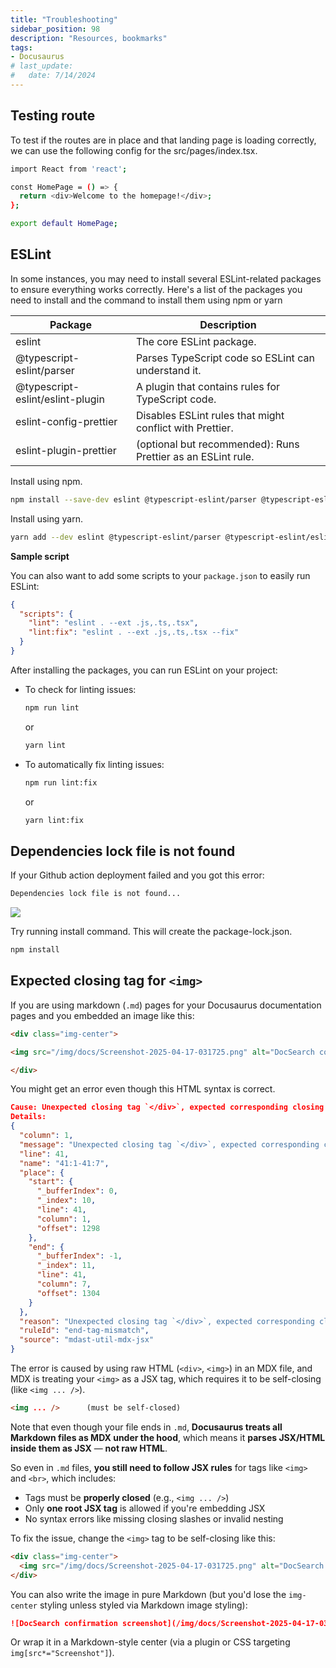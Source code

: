 ```yaml
---
title: "Troubleshooting"
sidebar_position: 98
description: "Resources, bookmarks"
tags: 
- Docusaurus
# last_update:
#   date: 7/14/2024
---
```




## Testing route 

To test if the routes are in place and that landing page is loading correctly, we can use the following config for the src/pages/index.tsx.

```bash
import React from 'react';

const HomePage = () => {
  return <div>Welcome to the homepage!</div>;
};

export default HomePage;
```

## ESLint

In some instances, you may need to install several ESLint-related packages to ensure everything works correctly. Here's a list of the packages you need to install and the command to install them using npm or yarn

Package                             | Description                                                   | 
------------------------------------|---------------------------------------------------------------|
 eslint                             | The core ESLint package.                                      | 
 @typescript-eslint/parser          | Parses TypeScript code so ESLint can understand it.           | 
 @typescript-eslint/eslint-plugin   | A plugin that contains rules for TypeScript code.             | 
 eslint-config-prettier             | Disables ESLint rules that might conflict with Prettier.      | 
 eslint-plugin-prettier             | (optional but recommended): Runs Prettier as an ESLint rule.  | 


Install using npm.

```bash
npm install --save-dev eslint @typescript-eslint/parser @typescript-eslint/eslint-plugin eslint-config-prettier eslint-plugin-prettier
```

Install using yarn.

```bash
yarn add --dev eslint @typescript-eslint/parser @typescript-eslint/eslint-plugin eslint-config-prettier eslint-plugin-prettier
```

**Sample script**

You can also want to add some scripts to your `package.json` to easily run ESLint:

```json
{
  "scripts": {
    "lint": "eslint . --ext .js,.ts,.tsx",
    "lint:fix": "eslint . --ext .js,.ts,.tsx --fix"
  }
}
```

After installing the packages, you can run ESLint on your project:

- To check for linting issues:
  ```bash
  npm run lint
  ```
  or
  ```bash
  yarn lint
  ```

- To automatically fix linting issues:
  ```bash
  npm run lint:fix
  ```
  or
  ```bash
  yarn lint:fix
  ```

## Dependencies lock file is not found 

If your Github action deployment failed and you got this error:

```bash
Dependencies lock file is not found...
```

![](/img/docs/note-missing-json-file.png)

Try running install command. This will create the package-lock.json.

```bash
npm install 
```

## Expected closing tag for `<img>`

If you are using markdown (`.md`) pages for your Docusaurus documentation pages and you embedded an image like this:

```html
<div class="img-center">  

<img src="/img/docs/Screenshot-2025-04-17-031725.png" alt="DocSearch confirmation screenshot" />

</div> 
```

You might get an error even though this HTML syntax is correct.

```json
Cause: Unexpected closing tag `</div>`, expected corresponding closing tag for `<img>` (40:1-40:95)
Details:
{
  "column": 1,
  "message": "Unexpected closing tag `</div>`, expected corresponding closing tag for `<img>` (40:1-40:95)",
  "line": 41,
  "name": "41:1-41:7",
  "place": {
    "start": {
      "_bufferIndex": 0,
      "_index": 10,
      "line": 41,
      "column": 1,
      "offset": 1298
    },
    "end": {
      "_bufferIndex": -1,
      "_index": 11,
      "line": 41,
      "column": 7,
      "offset": 1304
    }
  },
  "reason": "Unexpected closing tag `</div>`, expected corresponding closing tag for `<img>` (40:1-40:95)",
  "ruleId": "end-tag-mismatch",
  "source": "mdast-util-mdx-jsx"
} 
```

The error is caused by using raw HTML (`<div>`, `<img>`) in an MDX file, and MDX is treating your `<img>` as a JSX tag, which requires it to be self-closing (like `<img ... />`). 

```md
<img ... />      (must be self-closed)
```

Note that even though your file ends in `.md`, **Docusaurus treats all Markdown files as MDX under the hood**, which means it **parses JSX/HTML inside them as JSX** — **not raw HTML**.

So even in `.md` files, **you still need to follow JSX rules** for tags like `<img>` and `<br>`, which includes:

- Tags must be **properly closed** (e.g., `<img ... />`)
- Only **one root JSX tag** is allowed if you're embedding JSX
- No syntax errors like missing closing slashes or invalid nesting

To fix the issue, change the  `<img>` tag to be self-closing like this:

```md
<div class="img-center">  
  <img src="/img/docs/Screenshot-2025-04-17-031725.png" alt="DocSearch confirmation screenshot" />
</div>
```

You can also write the image in pure Markdown (but you'd lose the `img-center` styling unless styled via Markdown image styling):

```md
![DocSearch confirmation screenshot](/img/docs/Screenshot-2025-04-17-031725.png)
```

Or wrap it in a Markdown-style center (via a plugin or CSS targeting `img[src*="Screenshot"]`).